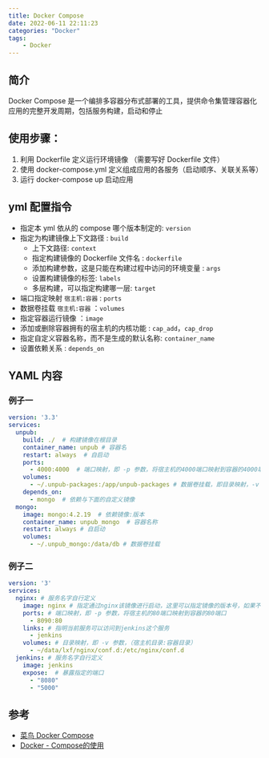 ```yaml
---
title: Docker Compose
date: 2022-06-11 22:11:23
categories: "Docker"
tags:
	- Docker
---
```


## 简介
Docker Compose 是一个编排多容器分布式部署的工具，提供命令集管理容器化应用的完整开发周期，包括服务构建，启动和停止
## 使用步骤：

1. 利用 Dockerfile 定义运行环境镜像 （需要写好 Dockerfile 文件）
1. 使用 docker-compose.yml 定义组成应用的各服务（启动顺序、关联关系等）
1. 运行 docker-compose up 启动应用

## yml 配置指令

- 指定本 yml 依从的 compose 哪个版本制定的:  `version`
- 指定为构建镜像上下文路径 : `build`
   - 上下文路径: `context`
   - 指定构建镜像的 Dockerfile 文件名 : `dockerfile`
   - 添加构建参数，这是只能在构建过程中访问的环境变量 : `args`
   - 设置构建镜像的标签: `labels`
   - 多层构建，可以指定构建哪一层: `target`
- 端口指定映射 `宿主机:容器` : `ports`
- 数据卷挂载   `宿主机:容器` ：`volumes`
- 指定容器运行镜像 ：`image`
- 添加或删除容器拥有的宿主机的内核功能 :  `cap_add`，`cap_drop`
- 指定自定义容器名称，而不是生成的默认名称:  `container_name`
- 设置依赖关系 :  `depends_on`
## YAML 内容
### 例子一
```yaml
version: '3.3'
services:
  unpub:
    build: ./  # 构建镜像在根目录
    container_name: unpub # 容器名
    restart: always  # 自启动
    ports:
      - 4000:4000  # 端口映射，即 -p 参数，将宿主机的4000端口映射到容器的4000端口
    volumes: 
      - ~/.unpub-packages:/app/unpub-packages # 数据卷挂载，即目录映射，-v 参数，（宿主机目录:容器目录）
    depends_on:
      - mongo  # 依赖与下面的自定义镜像
  mongo: 
    image: mongo:4.2.19  # 依赖镜像:版本
    container_name: unpub_mongo  # 容器名称
    restart: always # 自启动
    volumes: 
      - ~/.unpub_mongo:/data/db # 数据卷挂载
```
### 例子二
```yaml
version: '3'
services: 
  nginx: # 服务名字自行定义
    image: nginx # 指定通过nginx该镜像进行启动，这里可以指定镜像的版本号，如果不指定，默认为latest
    ports: # 端口映射，即 -p 参数，将宿主机的80端口映射到容器的80端口
      - 8090:80
    links: # 指明当前服务可以访问到jenkins这个服务
      - jenkins
    volumes: # 目录映射，即 -v 参数，（宿主机目录:容器目录）
      - ~/data/lxf/nginx/conf.d:/etc/nginx/conf.d
  jenkins: # 服务名字自行定义
    image: jenkins
    expose:  # 暴露指定的端口
      - "8080"
      - "5000"
```
## 参考

- [菜鸟 Docker Compose](https://www.runoob.com/docker/docker-compose.html)
- [Docker - Compose的使用](https://juejin.cn/post/6947562482827264007)
